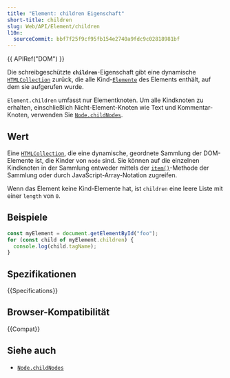 ```yaml
---
title: "Element: children Eigenschaft"
short-title: children
slug: Web/API/Element/children
l10n:
  sourceCommit: bbf7f25f9cf95fb154e2740a9fdc9c02818981bf
---
```


{{ APIRef("DOM") }}

Die schreibgeschützte **`children`**-Eigenschaft gibt eine dynamische [`HTMLCollection`](/de/docs/Web/API/HTMLCollection) zurück, die alle Kind-[`Elemente`](/de/docs/Web/API/Element) des Elements enthält, auf dem sie aufgerufen wurde.

`Element.children` umfasst nur Elementknoten. Um alle Kindknoten zu erhalten, einschließlich Nicht-Element-Knoten wie Text und Kommentar-Knoten, verwenden Sie [`Node.childNodes`](/de/docs/Web/API/Node/childNodes).

## Wert

Eine [`HTMLCollection`](/de/docs/Web/API/HTMLCollection), die eine dynamische, geordnete Sammlung der DOM-Elemente ist, die Kinder von `node` sind. Sie können auf die einzelnen Kindknoten in der Sammlung entweder mittels der [`item()`](/de/docs/Web/API/HTMLCollection/item)-Methode der Sammlung oder durch JavaScript-Array-Notation zugreifen.

Wenn das Element keine Kind-Elemente hat, ist `children` eine leere Liste mit einer `length` von `0`.

## Beispiele

```js
const myElement = document.getElementById("foo");
for (const child of myElement.children) {
  console.log(child.tagName);
}
```

## Spezifikationen

{{Specifications}}

## Browser-Kompatibilität

{{Compat}}

## Siehe auch

- [`Node.childNodes`](/de/docs/Web/API/Node/childNodes)
